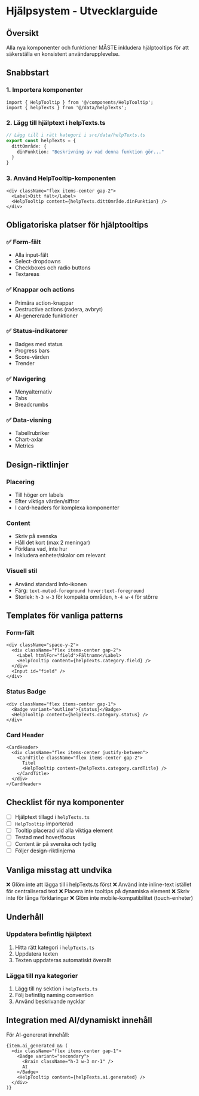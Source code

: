 # Hjälpsystem - Utvecklarguide

## Översikt
Alla nya komponenter och funktioner MÅSTE inkludera hjälptooltips för att säkerställa en konsistent användarupplevelse.

## Snabbstart

### 1. Importera komponenter
```tsx
import { HelpTooltip } from '@/components/HelpTooltip';
import { helpTexts } from '@/data/helpTexts';
```

### 2. Lägg till hjälptext i helpTexts.ts
```typescript
// Lägg till i rätt kategori i src/data/helpTexts.ts
export const helpTexts = {
  dittOmråde: {
    dinFunktion: "Beskrivning av vad denna funktion gör..."
  }
}
```

### 3. Använd HelpTooltip-komponenten
```tsx
<div className="flex items-center gap-2">
  <Label>Ditt fält</Label>
  <HelpTooltip content={helpTexts.dittOmråde.dinFunktion} />
</div>
```

## Obligatoriska platser för hjälptooltips

### ✅ Form-fält
- Alla input-fält
- Select-dropdowns  
- Checkboxes och radio buttons
- Textareas

### ✅ Knappar och actions
- Primära action-knappar
- Destructive actions (radera, avbryt)
- AI-genererade funktioner

### ✅ Status-indikatorer
- Badges med status
- Progress bars
- Score-värden
- Trender

### ✅ Navigering
- Menyalternativ
- Tabs
- Breadcrumbs

### ✅ Data-visning
- Tabellrubriker
- Chart-axlar
- Metrics

## Design-riktlinjer

### Placering
- Till höger om labels
- Efter viktiga värden/siffror
- I card-headers för komplexa komponenter

### Content
- Skriv på svenska
- Håll det kort (max 2 meningar)
- Förklara vad, inte hur
- Inkludera enheter/skalor om relevant

### Visuell stil
- Använd standard Info-ikonen
- Färg: `text-muted-foreground hover:text-foreground`
- Storlek: `h-3 w-3` för kompakta områden, `h-4 w-4` för större

## Templates för vanliga patterns

### Form-fält
```tsx
<div className="space-y-2">
  <div className="flex items-center gap-2">
    <Label htmlFor="field">Fältnamn</Label>
    <HelpTooltip content={helpTexts.category.field} />
  </div>
  <Input id="field" />
</div>
```

### Status Badge
```tsx
<div className="flex items-center gap-1">
  <Badge variant="outline">{status}</Badge>
  <HelpTooltip content={helpTexts.category.status} />
</div>
```

### Card Header
```tsx
<CardHeader>
  <div className="flex items-center justify-between">
    <CardTitle className="flex items-center gap-2">
      Titel
      <HelpTooltip content={helpTexts.category.cardTitle} />
    </CardTitle>
  </div>
</CardHeader>
```

## Checklist för nya komponenter

- [ ] Hjälptext tillagd i `helpTexts.ts`
- [ ] `HelpTooltip` importerad
- [ ] Tooltip placerad vid alla viktiga element
- [ ] Testad med hover/focus
- [ ] Content är på svenska och tydlig
- [ ] Följer design-riktlinjerna

## Vanliga misstag att undvika

❌ Glöm inte att lägga till i helpTexts.ts först
❌ Använd inte inline-text istället för centraliserad text
❌ Placera inte tooltips på dynamiska element
❌ Skriv inte för långa förklaringar
❌ Glöm inte mobile-kompatibilitet (touch-enheter)

## Underhåll

### Uppdatera befintlig hjälptext
1. Hitta rätt kategori i `helpTexts.ts`
2. Uppdatera texten
3. Texten uppdateras automatiskt överallt

### Lägga till nya kategorier
1. Lägg till ny sektion i `helpTexts.ts`
2. Följ befintlig naming convention
3. Använd beskrivande nycklar

## Integration med AI/dynamiskt innehåll

För AI-genererat innehåll:
```tsx
{item.ai_generated && (
  <div className="flex items-center gap-1">
    <Badge variant="secondary">
      <Brain className="h-3 w-3 mr-1" />
      AI
    </Badge>
    <HelpTooltip content={helpTexts.ai.generated} />
  </div>
)}
```